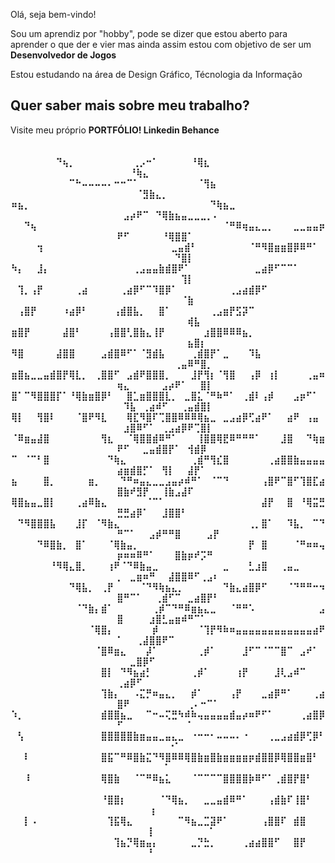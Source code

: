 <div>
  <p>Olá, seja bem-vindo!</p>
  <p>Sou um aprendiz por "hobby", pode se dizer que estou aberto para aprender o que der e vier mas ainda assim estou com objetivo de ser um <strong>Desenvolvedor de Jogos</strong></p>
  <p>Estou estudando na área de Design Gráfico, Técnologia da Informação</p>

  <h2>Quer saber mais sobre meu trabalho?</h2>
  <a src="">Visite meu próprio <strong>PORTFÓLIO!<strong></a>
  <a src="">Linkedin</a>
  <a src="">Behance</a>
</div>

<div align="center">⠀⠀⠀⠀⠀⠀⠀⠀⠀⠀⠀⠀⠀⠀⠀⠀⠀⠀⠀⠀⠀⠀⠀⠀⠀⠀⠀⠀⠀⠀⠀⠀⠀⠀⠀⠀⠀⠀⠀⠀⠀⠀⠀⠀⠀⠀⠀⠀⠀⠀⠀⠀⠀⠀⠀⠀⠀⠀⠀⠀
⠀⠀⠀⠀⠀⠀⠀⠙⢦⡀⠀⠀⠀⠀⠀⠀⠀⠀⠀⢀⡠⠒⠁⠀⠀⠀⠀⠀⠘⢿⣆⠀⠀⠀⠀⠀⠀⠀⠀⠀⠀⠀⠀⠀⠀⠀⠀⠀⠀⠀⠀⠘⢷⣄⠀⠀⠀⠀⠀⠀⠀⠀⠀⠀⠀
⠀⠀⠀⠀⠀⠀⠀⠀⠀⠉⠓⠤⠤⠤⠤⠄⠒⠒⠉⠁⠀⠀⠀⠀⠀⠀⠀⠀⠀⠈⢻⣦⠀⠀⠀⠀⠀⠀⠀⠀⠀⠀⠀⠀⠀⠀⠀⠀⠀⠀⠀⠀⠈⣻⣷⣄⡀⠀⠀⠀⠀⠀⠀⠀⠀
⠶⣦⡀⠀⠀⠀⠀⠀⠀⠀⠀⠀⠀⠀⠀⠀⠀⠀⠀⠀⠀⠀⠀⠀⠀⠀⠀⠀⠀⠀⠀⠙⢷⣦⣀⠀⠀⠀⠀⠀⠀⠀⠀⠀⠀⠀⠀⠀⠀⠀⣠⡴⠟⠉⠀⠙⢿⣷⣦⣤⣀⣀⣀⡀⠄
⠀⠀⠙⢦⠀⠀⠀⠀⠀⠀⠀⠀⠀⠀⠀⠀⠀⠀⠀⠀⠀⠀⠀⠀⠀⠀⠀⠀⠀⠀⠀⠀⠀⠈⠛⠿⢶⣤⣄⣀⡀⠀⠀⠀⣀⣀⣤⣤⡶⠟⠋⠀⠀⠀⠀⠀⠘⢿⣿⣿⠁⠀⠀⠀⠀
⠀⠀⠀⠀⢲⠀⠀⠀⠀⠀⠀⠀⠀⠀⠀⠀⠀⠀⠀⠀⠀⠀⠀⠀⠀⣀⣤⣾⠃⠀⠀⠀⠀⠀⠀⠀⠀⠈⠛⠻⣿⣶⣶⣿⡿⠿⠛⠁⠀⠀⠀⠀⠀⠀⠀⠀⠀⠀⠙⣿⡇⠀⠀⠀⠀
⠳⡄⠀⠀⣸⡄⠀⠀⠀⠀⠀⠀⠀⠀⠀⠀⠀⠀⠀⢀⣠⣤⣤⣷⣾⣿⠟⠁⠀⠀⠀⠀⠀⠀⠀⠀⠀⠀⣀⣴⡿⠋⠉⠉⠁⠀⠀⠀⠀⠀⠀⠀⠀⠀⠀⠀⠀⠀⠀⢹⡇⠀⠀⠀⠀
⠀⢹⡀⢠⡟⠀⠀⠀⠀⠀⢀⣴⠀⠀⠀⠀⠀⢀⣴⡿⠋⠉⠹⣿⡿⠁⠀⠀⠀⠀⠀⠀⠀⠀⢀⣠⣴⣾⡿⠋⠀⠀⠀⠀⠀⠀⠀⠀⠀⠀⠀⠀⠀⠀⠀⠀⠀⠀⠀⠈⣷⠀⠀⠀⠀
⠀⢠⣿⡟⠀⠀⠀⠀⠰⣴⡿⠃⠀⠀⠀⠀⢠⣾⣿⣧⡀⠀⠀⣿⠁⠀⠀⠀⠀⠀⠀⢀⣠⣶⡟⣫⡽⠉⠀⠀⠀⠀⠀⠀⠀⠀⠀⠀⠀⠀⠀⠀⠀⠀⠀⠀⠀⠀⠀⠀⢾⣧⠀⠀⠀
⣶⣿⡟⠀⠀⠀⠀⠀⣼⣿⠃⠀⠀⠀⠀⢠⣿⣿⢃⣿⣷⣄⢸⡟⠀⠀⠀⠀⠀⠀⣰⣿⣿⠿⠿⠿⣦⡀⠀⠀⠀⠀⠀⠀⠀⠀⠀⠀⠀⠀⠀⠀⠀⠀⠀⠀⠀⠀⠀⠀⣦⣿⡆⠀⠀
⠻⣿⠀⠀⠀⠀⠀⣼⣿⣿⠀⠀⠀⠀⣠⣾⣿⠿⠋⠁⠈⣻⣾⣧⠀⠀⠀⠀⢀⣾⣿⡟⠁⣀⠀⠀⠀⠹⣧⠀⠀⠀⠀⠀⠀⠀⠀⠀⠀⠀⠀⠀⠀⠀⠀⠀⠀⠀⢀⣤⠿⠛⣿⡀⠀
⣶⣿⣦⣀⣀⣤⣾⣿⡟⢿⣇⡀⠀⢀⣿⣿⠋⠀⣠⣾⠟⣿⣿⣿⡀⠀⠀⠀⣸⡟⢻⡆⠈⢻⣿⠀⠀⢠⡿⠀⢰⡇⠀⠀⠀⠀⢀⣤⠶⢶⣄⠀⠀⠀⠀⠀⣠⡴⠟⠁⠀⠀⣿⡇⠀
⣿⠁⠉⠻⣿⣿⣿⡏⠁⠘⢿⣷⣶⣿⡿⠃⠀⠀⣿⣁⣶⣿⣿⣿⣇⡀⠀⣀⣿⣅⠈⠛⠷⠛⠁⠀⢀⣾⠇⢠⡾⠀⠀⠀⣠⡶⠋⠁⠀⠀⠹⣧⠀⢀⣴⠾⠋⠀⠀⢀⣤⣾⣿⡇⠀
⢿⡇⠀⠀⢻⣿⠇⠀⠀⠀⠈⣿⠟⠻⣇⠀⠀⠀⢿⣏⠻⣿⠏⢉⣿⣿⠿⠿⠿⢿⣦⣀⠀⣀⣠⣴⡿⢋⣴⠟⠁⠀⠀⣴⠟⠀⢠⣤⠀⠀⣰⣿⠿⠋⠁⠀⢀⣠⣴⡿⠟⢉⣿⡇⠀
⠈⠿⣶⣤⣼⣿⠀⠀⠀⠀⠀⠀⠀⠀⢻⣆⠀⠀⠈⢿⣿⣿⣾⠿⠛⠁⠀⠀⠀⢸⣿⣿⢿⣟⠿⠛⠛⠛⠁⠀⠀⠀⣸⣿⠀⠀⠙⢷⣶⠟⠋⠀⠀⣀⣤⣾⣿⡟⠁⠀⢺⣾⡿⠀⠀
⠉⠀⠈⠉⠃⣿⠀⠀⠀⠀⠀⠀⠀⠀⠀⠙⢷⣄⠀⠀⠀⠀⠀⠀⠀⠀⠀⠀⢀⣾⠛⢻⣎⣿⠀⠀⠀⠀⠀⠀⢀⣴⣿⣿⣷⣤⣤⣤⣤⣴⣶⣾⣿⡋⠁⠀⢻⡇⠀⠀⣼⡟⠁⠀⠀
⣦⠀⠀⠀⠀⣿⡀⠀⠀⠀⠀⠀⣶⡀⠀⠀⠀⠙⠛⠶⣤⣄⣀⣀⣠⣤⡴⠾⠛⠁⠀⠈⠉⠙⠀⠀⠀⠀⠀⢠⣿⠟⠉⣿⠋⢹⣿⣏⣴⣿⣷⠞⣻⡟⠀⠀⢸⣷⣠⣼⠏⠀⠀⠀⠀
⢿⣿⣦⣤⣀⣿⡇⠀⠀⠀⢀⣴⠿⣷⣄⠀⠀⠀⠀⠀⠀⠈⠉⠁⠀⠀⠀⠀⠀⠀⠀⠀⠀⠀⠀⠀⠀⠀⠀⣼⡟⠀⠀⣿⠀⠘⢿⣭⣛⣛⣛⣴⡿⠁⠀⠀⣸⣿⣿⠃⠀⠀⠀⠀⠀
⠀⠙⠻⣿⣿⣿⣧⠀⠀⠀⣸⡏⠀⠈⠻⣷⣄⠀⠀⠀⠀⠀⠀⠀⠀⠀⠀⠀⠀⠀⠀⠀⠀⠀⠀⠀⠀⢀⡀⣿⠁⠀⠀⠹⣧⡀⠀⠉⠙⠛⠉⠁⠀⠀⣠⡾⠛⠛⣿⠀⠀⠀⠀⣠⡟
⠀⠀⠀⠀⠙⠿⣿⣷⡀⠀⣿⠁⠀⠀⠀⠈⢿⣷⣤⡀⠀⠀⠀⠀⠀⠀⠀⠀⠀⠀⠀⠀⠀⠀⠀⠀⠀⡟⠀⣿⠀⠀⠀⠀⠈⠛⠶⠶⢤⡶⠶⠶⠿⠛⠁⠀⠀⠀⣿⣷⡶⠞⡩⠛⠀
⠀⠀⠀⠀⠀⠀⠘⠻⢿⣄⣿⡀⠀⠀⠀⢰⠟⠈⠙⠿⣷⣤⣀⠀⠀⠀⠀⠀⠀⠀⠀⠀⠀⣀⠀⠀⠀⣃⣰⣿⠀⠀⢀⣤⣀⠀⠀⠀⠀⡀⠀⣀⣶⠶⠛⠀⠀⣼⣿⣿⠿⠋⢀⣠⠆
⠀⠀⠀⠀⠀⠀⠀⠀⠀⠙⢿⣧⡀⠀⢀⡟⠀⠀⠀⠀⠈⠙⠻⢷⣦⣄⡀⠀⠀⠀⠀⠀⠀⠙⣷⣄⣴⣿⡿⠋⠀⠀⠀⠈⠙⠛⠛⠒⠲⣿⠛⠉⠁⠀⠀⢀⣾⠋⠉⠀⣀⣴⣿⡟⠃
⠀⠀⠀⠀⠀⠀⠀⠀⠀⠀⠈⠙⣷⡄⣾⠁⠀⠀⠀⠀⠀⠀⢀⡾⠉⠙⠛⠿⣶⣦⣄⣀⠀⠀⠈⠛⠛⠡⠀⠀⠀⠀⠀⠀⠀⠀⠀⠀⣠⣿⠀⠀⠀⠀⣰⣿⣃⣤⣶⠾⠛⠉⠁⠀⠀
⠀⠀⠀⠀⠀⠀⠀⠀⠀⠀⠀⠀⠈⢿⣿⡄⠀⠀⠀⠀⠀⠀⡾⠀⠀⠀⠀⠀⠀⠈⢹⡟⠻⠷⠶⣤⣤⣤⣤⣤⣤⣤⣤⣤⣤⣤⣤⣴⠟⠁⠀⠀⢀⣼⣿⣿⠟⠉⠀⠀⠀⠀⠀⠀⠀
⠀⠀⠀⠀⠀⠀⠀⠀⠀⠀⠀⠀⠀⠈⣿⠿⣶⣄⠀⠀⠀⡼⠁⠀⠀⠀⠀⠀⠀⢀⡾⠁⠀⠀⠀⠀⣸⠋⠉⠈⠉⠉⣿⠉⠀⣠⠞⠁⠀⠀⠀⣀⣿⡿⠋⠀⠀⠀⠀⠀⠀⠀⠀⠀⠀
⠀⠀⠀⠀⠀⠀⠀⠀⠀⠀⠀⠀⠀⠀⣿⡇⠀⠙⠻⣦⣴⡃⠀⠀⠀⠀⠀⠀⢀⡾⠁⠀⠀⠀⠀⢰⡟⠀⠀⠀⠀⣸⢇⣠⠾⠉⠀⠀⠀⢀⣴⡿⠋⠀⠀⠀⠀⠀⠀⠀⠀⠀⠀⠀⠀
⠀⠀⠀⠀⠀⠀⠀⠀⠀⠀⠀⠀⠀⠀⢹⣷⡄⠀⠀⠠⣍⡛⠶⣤⣄⡀⠀⠀⡾⠁⠀⠀⠀⠀⢠⡟⠀⠀⠀⣀⣴⡿⠛⠁⠀⠀⠀⢀⣴⣿⠟⠀⠀⠀⠀⠀⠀⠀⠀⠀⢀⠄⠒⠉⠁
⠱⡀⠀⠀⠀⠀⠀⠀⠀⠀⠀⠀⠀⠀⣾⣿⣿⣦⣀⠀⠀⠉⠒⠤⢍⣛⠳⠾⠷⢤⣤⣤⣤⣤⣾⣤⡴⠶⠟⠋⠁⠀⠀⠀⠀⢀⣴⣿⡿⠋⠀⠀⠀⠀⠀⠀⠀⠀⠀⠀⠁⠀⠀⠀⠀
⠀⢣⠀⠀⠀⠀⠀⠀⠀⠀⠀⠀⠀⠀⣿⣿⣿⣿⣿⣷⣶⣤⣤⣀⣤⣄⣀⠀⠐⠒⠒⠂⠤⠤⠤⠄⠐⠀⠀⠀⢀⣀⣠⣴⣾⡿⢋⡿⠃⠀⠀⠀⠀⠀⠀⠀⠀⠐⠁⠀⠀⠀⠀⠀⠀
⠀⠀⠇⠀⠀⠀⠀⠀⠀⠀⠀⠀⠀⠀⣿⣯⠉⠛⠿⣿⣷⣍⠙⠻⣿⠿⠿⢿⣿⣷⣶⣿⣷⣶⣶⣶⣶⡶⣾⣿⣿⡿⢿⣿⣿⣶⣿⠃⠀⠀⠀⠀⠀⠀⠀⠀⠈⠀⠀⠀⠀⠀⠀⠀⠀
⠀⠀⠸⠀⠀⠀⠀⠀⠀⠀⠀⠀⠀⠀⢿⣿⣷⠀⠀⠈⠉⠛⠿⣦⣅⠀⠀⠀⠈⠉⠉⠉⠉⣿⣿⣿⣿⡷⠿⠋⠁⢀⣾⣿⡟⣿⠃⠀⠀⠀⠀⠀⠀⠀⠀⠀⠀⠀⠀⠀⠀⠀⠀⠀⠀
⠀⠀⠀⠀⠀⠀⠀⠀⠀⠀⠀⠀⠀⠀⠘⣿⣿⡆⠀⠀⠀⠀⠀⠈⠙⢿⣦⡀⠀⠀⣀⣀⣤⣾⠿⠛⠁⠀⠀⠀⢠⣾⣷⠏⢸⣿⠃⠀⠀⠀⠀⠀⠀⠀⢰⠀⠀⠀⠀⠀⠀⠀⠀⠀⠀
⠀⠀⡇⠠⠀⠀⠀⠀⠀⠀⠀⠀⠀⠀⠀⢹⣯⢿⣄⠀⠀⠀⠀⠀⠀⠀⠉⠻⣦⣀⣉⣽⠟⠁⠀⠀⠀⠀⠀⢠⣿⣿⠏⠀⣾⣿⠀⠀⠀⠀⠀⠀⠀⠀⡇⠀⠀⠀⠀⠀⠀⠀⠀⠈⠀
⠀⠀⠀⠀⠀⠀⠀⠀⠀⠀⠀⠀⠀⠀⠀⠀⢹⣦⡙⢿⣶⣤⡄⠀⠀⠀⠀⠀⣀⡙⣓⡀⠀⠀⠀⠀⢀⣴⣴⣿⣿⠋⠀⠀⣿⡟⠀⠀⠀⠀⠀⠀⠀⠀⠃⠀⠀⠀⠀⠀⠀⠀⠀⠀⠀
</div>
